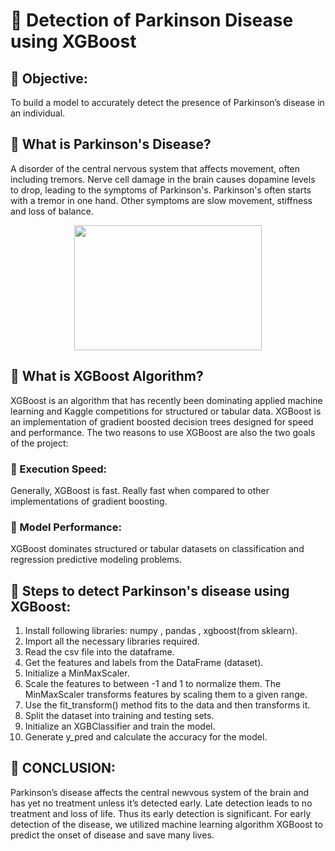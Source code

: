 # :dart: Detection of Parkinson Disease using XGBoost 

## :nazar_amulet: Objective:
To build a model to accurately detect the presence of Parkinson’s disease in an individual.

## :nazar_amulet: What is Parkinson's Disease?
A disorder of the central nervous system that affects movement, often including tremors. Nerve cell damage in the brain causes dopamine levels to drop, leading to the symptoms of Parkinson's. Parkinson's often starts with a tremor in one hand. Other symptoms are slow movement, stiffness and loss of balance.

<p align="center">
  <img width="300" height="200" src="https://www.news-medical.net/image.axd?picture=2017%2F4%2FParkinson%27s_disease_brain_680x_-_Designua.jpg">
  </p>


## :nazar_amulet: What is XGBoost Algorithm?
XGBoost is an algorithm that has recently been dominating applied machine learning and Kaggle competitions for structured or tabular data. XGBoost is an implementation of gradient boosted decision trees designed for speed and performance.
The two reasons to use XGBoost are also the two goals of the project:
### :small_orange_diamond: Execution Speed:
Generally, XGBoost is fast. Really fast when compared to other implementations of gradient boosting.
### :small_orange_diamond: Model Performance:
XGBoost dominates structured or tabular datasets on classification and regression predictive modeling problems.

## :nazar_amulet: Steps to detect Parkinson's disease using XGBoost:
1. Install following libraries: numpy , pandas , xgboost(from sklearn).
2. Import all the necessary libraries required.
3. Read the csv file into the dataframe.
4. Get the features and labels from the DataFrame (dataset).
5. Initialize a MinMaxScaler.
6. Scale the features to between -1 and 1 to normalize them. The MinMaxScaler transforms features by scaling them to a given range.
7. Use the fit_transform() method fits to the data and then transforms it.
8. Split the dataset into training and testing sets.
9. Initialize an XGBClassifier and train the model.
10. Generate y_pred and calculate the accuracy for the model.

## :nazar_amulet: CONCLUSION:
Parkinson’s disease affects the central newvous system of the brain and has yet no treatment unless it’s detected early. Late detection leads to no treatment and loss of life. Thus its early detection is significant. For early detection of the disease, we utilized machine learning algorithm XGBoost to predict the onset of disease and save many lives.

